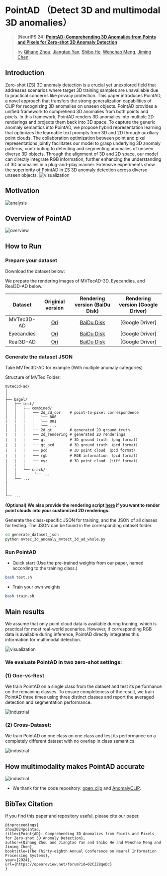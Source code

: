 # PointAD （Detect 3D and multimodal 3D anomalies）
> [**NeurIPS 24**] [**PointAD: Comprehending 3D Anomalies from Points and Pixels for Zero-shot 3D Anomaly Detection**](https://arxiv.org/pdf/2410.00320)
>
> by [Qihang Zhou](https://scholar.google.com/citations?hl=en&user=mkGKMDQAAAAJ), [Jiangtao Yan](https://scholar.google.com/citations?hl=en&user=03VraNkAAAAJ), [Shibo He](https://scholar.google.com/citations?hl=zh-CN&user=5GOcb4gAAAAJ&view_op=list_works&sortby=pubdate), [Wenchao Meng](https://scholar.google.com/citations?hl=zh-CN&user=5GOcb4gAAAAJ&view_op=list_works&sortby=pubdate), [Jiming Chen](https://scholar.google.com/citations?user=zK9tvo8AAAAJ&hl=zh-CN).

## Introduction 
Zero-shot (ZS) 3D anomaly detection is a crucial yet unexplored field that addresses scenarios where target 3D training samples are unavailable due to practical concerns like privacy protection. This paper introduces PointAD, a novel approach that transfers the strong generalization capabilities of CLIP for recognizing 3D anomalies on unseen objects. PointAD provides a unified framework to comprehend 3D anomalies from both points and pixels. In this framework, PointAD renders 3D anomalies into multiple 2D renderings and projects them back into 3D space. To capture the generic anomaly semantics into PointAD, we propose hybrid representation learning that optimizes the learnable text prompts from 3D and 2D through auxiliary point clouds. The collaboration optimization between point and pixel representations jointly facilitates our model to grasp underlying 3D anomaly patterns, contributing to detecting and segmenting anomalies of unseen diverse 3D objects. Through the alignment of 3D and 2D space, our model can directly integrate RGB information, further enhancing the understanding of 3D anomalies in a plug-and-play manner. Extensive experiments show the superiority of PointAD in ZS 3D anomaly detection across diverse unseen objects.
![visualization](./assets/more_visualization.png) 
## Motivation
![analysis](./assets/motivation.png) 


## Overview of PointAD
![overview](./assets/overview.png)

## How to Run

### Prepare your dataset
Download the dataset below:

We prepare the rendering images of MVTecAD-3D, Eyecandies, and Real3D-AD below.

|Dataset|Originial version|Rendering version (BaiDu Disk)|Rendering version (Google Driver)|
|:---:|:---:|:---:|:---:|
|MVTec3D-AD|[Ori](https://www.mvtec.com/company/research/datasets/mvtec-3d-ad)|[BaiDu Disk](https://pan.baidu.com/s/1fyVMJ9NoZVfetIjc3JDhMg?pwd=il4l)|[Google Driver]|
|Eyecandies|[Ori](https://eyecan-ai.github.io/eyecandies/)|[BaiDu Disk](https://pan.baidu.com/s/1cFAmElfSKT0uCyltu5TbgQ?pwd=p4e5)|[Google Driver]|
|Real3D-AD|[Ori](https://github.com/M-3LAB/Real3D-AD)|[BaiDu Disk](https://pan.baidu.com/s/1x9QW0-bBWyLyerTW5Ce4fw?pwd=fd7x)|[Google Driver]|

### Generate the dataset JSON
Take MVTec3D-AD for example (With multiple anomaly categories)

Structure of MVTec Folder:
```
mvtec3d-ad/
│
│
├── bagel/
│   ├── test/
│   │   ├── combined/
│   │   |   └── 2d_3d_cor    # point-to-pixel correspondence
|   |   |   |   └── 000
|   |   |   |   └── 001
|   |   |   |   └── ...
|   |   |   └── 2d_gt        # generated 2D ground truth
|   |   |   └── 2d_rendering # generated 2D renderings
|   |   |   └── gt           # 3D ground truth （png format）
|   |   |   └── gt_pcd       # 3D ground truth （pcd format）
|   |   |   └── pcd          # 3D point cloud （pcd format）
|   |   |   └── rgb          # RGB information （pcd format）
|   |   |   └── xyz          # 3D point cloud （tiff format）
│   |   |
│   |   └── crack/
│   |        └── ...
│   └── ...
|   
│     
│   
└── ...
```

**(Optional) We also provide the rendering script [here](https://github.com/zqhang/PointAD/blob/master/multi_view/multiview_eyecandies.py) if you want to render point clouds into your customized 2D renderings.**

Generate the class-specific JSON for training, and the JSON of all classes for testing. The JSON can be found in the corresponding dataset folder.
```bash
cd generate_dataset_json
python mvtec_3d_anomaly_mvtect_3d_ad_whole.py
```
### Run PointAD
* Quick start (Use the pre-trained weights from our paper, named according to the training class.)
```bash
bash test.sh
```
  
* Train your own weights
```bash
bash train.sh
```

## Main results

We assume that only point cloud data is available during training, which is practical for most real-world scenarios. However, if corresponding RGB data is available during inference, PointAD directly integrates this information for multimodal detection.

![visualization](./assets/visualization.png) 

### We evaluate PointAD in two zero-shot settings:

### (1) One-vs-Rest
We train PointAD on a single class from the dataset and test its performance on the remaining classes. To ensure completeness of the result, we train PointAD three times using three distinct classes and report the averaged detection and segmentation performance.

![industrial](./assets/point_table.png) 

### (2) Cross-Dataset: 
We train PointAD on one class on one class and test its performance on a completely different dataset with no overlap in class semantics.

![industrial](./assets/modality_table.png) 


## How multimodality makes PointAD accurate
![industrial](./assets/modality.png) 


* We thank for the code repository: [open_clip](https://github.com/mlfoundations/open_clip) and [AnomalyCLIP](https://github.com/zqhang/AnomalyCLIP/tree/master).

## BibTex Citation

If you find this paper and repository useful, please cite our paper.

```
@inproceedings{
zhou2024pointad,
title={Point{AD}: Comprehending 3D Anomalies from Points and Pixels for Zero-shot 3D Anomaly Detection},
author={Qihang Zhou and Jiangtao Yan and Shibo He and Wenchao Meng and Jiming Chen},
booktitle={The Thirty-eighth Annual Conference on Neural Information Processing Systems},
year={2024},
url={https://openreview.net/forum?id=02CIZ8qeDc}
}
```
